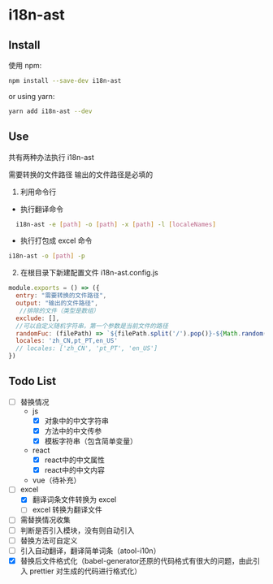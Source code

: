 # i18n-ast

## Install

使用 npm:

```sh
npm install --save-dev i18n-ast
```

or using yarn:

```sh
yarn add i18n-ast --dev
```

## Use
共有两种办法执行 i18n-ast

需要转换的文件路径
输出的文件路径是必填的

1. 利用命令行
- 执行翻译命令
```sh
  i18n-ast -e [path] -o [path] -x [path] -l [localeNames]
```
- 执行打包成 excel 命令
```sh
i18n-ast -o [path] -p
```

2. 在根目录下新建配置文件 i18n-ast.config.js
```js
module.exports = () => ({
  entry: "需要转换的文件路径",
  output: "输出的文件路径",
   //排除的文件（类型是数组） 
  exclude: [],
  //可以自定义随机字符串，第一个参数是当前文件的路径
  randomFuc: (filePath) => `${filePath.split('/').pop()}-${Math.random()}`,
  locales: 'zh_CN,pt_PT,en_US'
  // locales: ['zh_CN', 'pt_PT', 'en_US']
})
```

## Todo List
- [ ] 替换情况
  - js
    - [x] 对象中的中文字符串
    - [x] 方法中的中文传参
    - [x] 模板字符串（包含简单变量）
  - react
    - [x] react中的中文属性
    - [x] react中的中文内容
  - vue（待补充）
- [ ] excel
  - [x] 翻译词条文件转换为 excel
  - [ ] excel 转换为翻译文件
- [ ] 需替换情况收集
- [ ] 判断是否引入模块，没有则自动引入
- [ ] 替换方法可自定义
- [ ] 引入自动翻译，翻译简单词条（atool-i10n）
- [x] 替换后文件格式化（babel-generator还原的代码格式有很大的问题，由此引入 prettier 对生成的代码进行格式化）